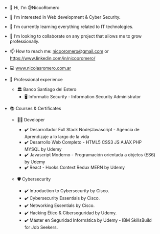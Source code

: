 - 👋 Hi, I’m @NicooRomero
- 👀 I’m interested in Web development & Cyber Security.
- 🌱 I’m currently learning everything related to IT technologies.
- 💞️ I’m looking to collaborate on any project that allows me to grow professionally.
- 📫 How to reach me: nicooromero@gmail.com or https://www.linkedin.com/in/nicooromero/
- 💻 www.nicolasromero.com.ar

- 💼 Professional experience
    - 🏛️ Banco Santiago del Estero 
      - 🖥️ Informatic Security - Information Security Administrator

- 📚 Courses & Certificates

    - 👨‍💻 Developer 
      - ✔️ Desarrollador Full Stack Node/Javascript - Agencia de Aprendizaje a lo largo de la vida
      - ✔️ Desarrollo Web Completo - HTML5 CSS3 JS AJAX PHP MYSQL by Udemy
      - ✔️ Javascript Moderno - Programación orientada a objetos (ES6) by Udemy
      - ✔️ React - Hooks Context Redux MERN by Udemy
      
    - 🛡️ Cybersecurity
      - ✔️ Introduction to Cybersecurity by Cisco.
      - ✔️ Cybersecurity Essentials by Cisco.
      - ✔️ Networking Essentials by Cisco.
      - ✔️ Hacking Ético & Ciberseguridad by Udemy.
      - ✔️ Máster en Seguridad Informática by Udemy - IBM SkillsBuild for Job Seekers.
<!---
NicooRomero/NicooRomero is a ✨ special ✨ repository because its `README.md` (this file) appears on your GitHub profile.
You can click the Preview link to take a look at your changes.
--->
